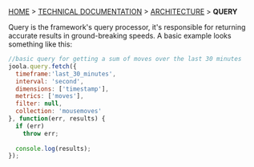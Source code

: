[HOME](Home) > [TECHNICAL DOCUMENTATION](technical-documentation) > [ARCHITECTURE](architecture) > **QUERY**

Query is the framework's query processor, it's responsible for returning accurate results in ground-breaking speeds. 
A basic example looks something like this:
```js
//basic query for getting a sum of moves over the last 30 minutes 
joola.query.fetch({
  timeframe:'last_30_minutes',
  interval: 'second',
  dimensions: ['timestamp'],
  metrics: ['moves'],
  filter: null,
  collection: 'mousemoves'
}, function(err, results) {
  if (err)
    throw err;
    
  console.log(results);
});
```